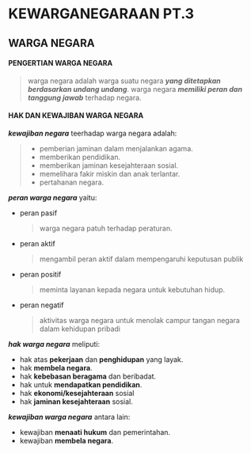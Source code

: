 # **KEWARGANEGARAAN PT.3**
## **WARGA NEGARA**


#### PENGERTIAN WARGA NEGARA
> warga negara adalah warga suatu negara ***yang ditetapkan berdasarkan undang undang***. warga negara ***memiliki peran dan tanggung jawab*** terhadap negara.

#### HAK DAN KEWAJIBAN WARGA NEGARA
***kewajiban negara*** teerhadap warga negara adalah:
>- pemberian jaminan dalam menjalankan agama.
>- memberikan pendidikan.
>- memberikan jaminan kesejahteraan sosial.
>- memelihara fakir miskin dan anak terlantar.
>- pertahanan negara.

***peran warga negara*** yaitu:
- peran pasif
  >warga negara patuh terhadap peraturan.
- peran aktif
  >mengambil peran aktif dalam mempengaruhi keputusan publik
- peran positif
  >meminta layanan kepada negara untuk kebutuhan hidup.
- peran negatif
  >aktivitas warga negara untuk menolak campur tangan negara dalam kehidupan pribadi

***hak warga negara*** meliputi:
- hak atas **pekerjaan** dan **penghidupan** yang layak.
- hak **membela negara**.
- hak **kebebasan beragama** dan beribadat.
- hak untuk **mendapatkan pendidikan**.
- hak **ekonomi/kesejahteraan** sosial
- hak **jaminan kesejahteraan** sosial.
  

***kewajiban warga negara*** antara lain:
- kewajiban **menaati hukum** dan pemerintahan.
- kewajiban **membela negara**.